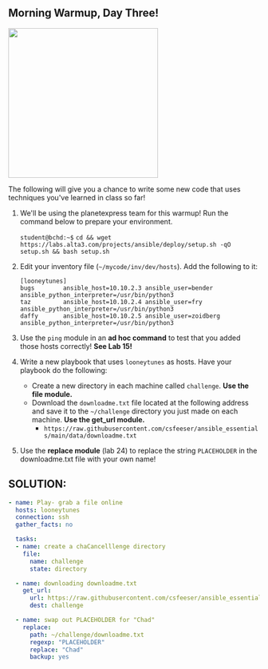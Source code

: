 ## Morning Warmup, Day Three!

<img src="https://miro.medium.com/max/1200/1*sssWakAf5erMGDqt9GACVA.jpeg" width="300"/>

The following will give you a chance to write some new code that uses techniques you've learned in class so far!

1. We'll be using the planetexpress team for this warmup! Run the command below to prepare your environment.

    `student@bchd:~$` `cd && wget https://labs.alta3.com/projects/ansible/deploy/setup.sh -qO setup.sh && bash setup.sh`

0. Edit your inventory file (`~/mycode/inv/dev/hosts`). Add the following to it:

    ```
    [looneytunes]
    bugs        ansible_host=10.10.2.3 ansible_user=bender ansible_python_interpreter=/usr/bin/python3
    taz         ansible_host=10.10.2.4 ansible_user=fry ansible_python_interpreter=/usr/bin/python3
    daffy       ansible_host=10.10.2.5 ansible_user=zoidberg ansible_python_interpreter=/usr/bin/python3
    ```
    
0. Use the `ping` module in an **ad hoc command** to test that you added those hosts correctly! **See Lab 15!**

0. Write a new playbook that uses `looneytunes` as hosts. Have your playbook do the following:
    - Create a new directory in each machine called `challenge`. **Use the file module.**
    - Download the `downloadme.txt` file located at the following address and save it to the `~/challenge` directory you just made on each machine. **Use the get_url module.**
        - `https://raw.githubusercontent.com/csfeeser/ansible_essentials/main/data/downloadme.txt`

0. Use the **replace module** (lab 24) to replace the string `PLACEHOLDER` in the downloadme.txt file with your own name!

## SOLUTION:

```yaml
- name: Play- grab a file online
  hosts: looneytunes
  connection: ssh
  gather_facts: no

  tasks:
  - name: create a chaCancelllenge directory
    file:
      name: challenge
      state: directory

  - name: downloading downloadme.txt
    get_url:
      url: https://raw.githubusercontent.com/csfeeser/ansible_essentials/main/data/downloadme.txt
      dest: challenge

  - name: swap out PLACEHOLDER for "Chad"
    replace:
      path: ~/challenge/downloadme.txt
      regexp: "PLACEHOLDER"
      replace: "Chad"
      backup: yes
```
